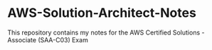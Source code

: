 # AWS-Solution-Architect-Notes
This repository contains my notes for the AWS Certified Solutions - Associate (SAA-C03) Exam
